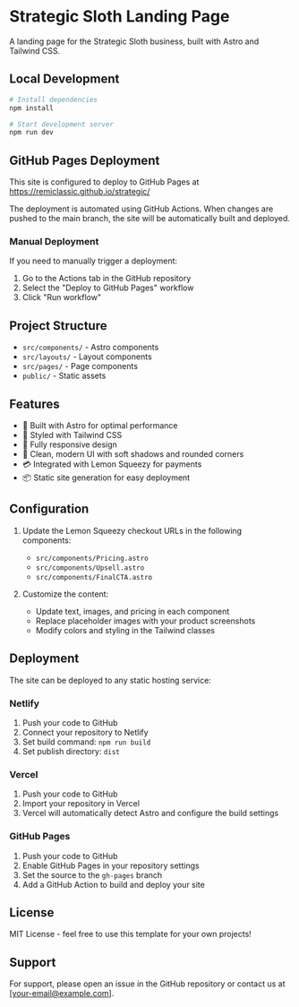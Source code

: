 # Strategic Sloth Landing Page

A landing page for the Strategic Sloth business, built with Astro and Tailwind CSS.

## Local Development

```bash
# Install dependencies
npm install

# Start development server
npm run dev
```

## GitHub Pages Deployment

This site is configured to deploy to GitHub Pages at https://remiclassic.github.io/strategic/

The deployment is automated using GitHub Actions. When changes are pushed to the main branch, the site will be automatically built and deployed.

### Manual Deployment

If you need to manually trigger a deployment:

1. Go to the Actions tab in the GitHub repository
2. Select the "Deploy to GitHub Pages" workflow
3. Click "Run workflow"

## Project Structure

- `src/components/` - Astro components
- `src/layouts/` - Layout components
- `src/pages/` - Page components
- `public/` - Static assets

## Features

- 🚀 Built with Astro for optimal performance
- 💅 Styled with Tailwind CSS
- 📱 Fully responsive design
- 🎨 Clean, modern UI with soft shadows and rounded corners
- 💳 Integrated with Lemon Squeezy for payments
- 📦 Static site generation for easy deployment

## Configuration

1. Update the Lemon Squeezy checkout URLs in the following components:
   - `src/components/Pricing.astro`
   - `src/components/Upsell.astro`
   - `src/components/FinalCTA.astro`

2. Customize the content:
   - Update text, images, and pricing in each component
   - Replace placeholder images with your product screenshots
   - Modify colors and styling in the Tailwind classes

## Deployment

The site can be deployed to any static hosting service:

### Netlify
1. Push your code to GitHub
2. Connect your repository to Netlify
3. Set build command: `npm run build`
4. Set publish directory: `dist`

### Vercel
1. Push your code to GitHub
2. Import your repository in Vercel
3. Vercel will automatically detect Astro and configure the build settings

### GitHub Pages
1. Push your code to GitHub
2. Enable GitHub Pages in your repository settings
3. Set the source to the `gh-pages` branch
4. Add a GitHub Action to build and deploy your site

## License

MIT License - feel free to use this template for your own projects!

## Support

For support, please open an issue in the GitHub repository or contact us at [your-email@example.com]. 
